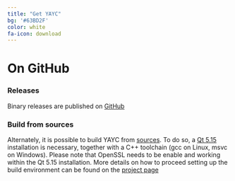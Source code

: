 ```yaml
---
title: "Get YAYC"
bg: '#63BD2F'
color: white
fa-icon: download
---
```


# On GitHub

### Releases 
Binary releases are published on [GitHub](https://github.com/yayc-stream/yayc/releases)

### Build from sources
Alternately, it is possible to build YAYC from [sources](https://github.com/yayc-stream/yayc).
To do so, a [Qt 5.15](https://www.qt.io/download-qt-installer) installation is necessary, together with a C++ toolchain
(gcc on Linux, msvc on Windows).
Please note that OpenSSL needs to be enable and working within the Qt 5.15 installation.
More details on how to proceed setting up the build environment can be found on the [project page](https://github.com/yayc-stream/yayc)

